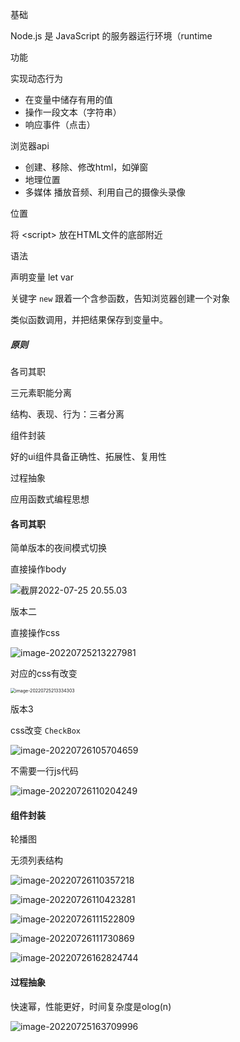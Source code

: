 基础

Node.js 是 JavaScript 的服务器运行环境（runtime



功能

实现动态行为

* 在变量中储存有用的值
* 操作一段文本（字符串）
* 响应事件（点击）



浏览器api

* 创建、移除、修改html，如弹窗
* 地理位置
* 多媒体 播放音频、利用自己的摄像头录像



位置

将 \<script\> 放在HTML文件的底部附近



语法

声明变量 let var



关键字 `new` 跟着一个含参函数，告知浏览器创建一个对象

类似函数调用，并把结果保存到变量中。



##### 原则

各司其职

三元素职能分离

结构、表现、行为：三者分离



组件封装

好的ui组件具备正确性、拓展性、复用性





过程抽象

应用函数式编程思想







#### 各司其职

简单版本的夜间模式切换

直接操作body

![截屏2022-07-25 20.55.03](https://xingqiu-tuchuang-1256524210.cos.ap-shanghai.myqcloud.com/3978/%E6%88%AA%E5%B1%8F2022-07-25%2020.55.03.png)



版本二

直接操作css

![image-20220725213227981](https://xingqiu-tuchuang-1256524210.cos.ap-shanghai.myqcloud.com/3978/image-20220725213227981.png)

对应的css有改变

<img src="https://xingqiu-tuchuang-1256524210.cos.ap-shanghai.myqcloud.com/3978/image-20220725213334303.png" alt="image-20220725213334303" style="zoom:50%;" />



版本3

css改变 	`CheckBox`

![image-20220726105704659](https://xingqiu-tuchuang-1256524210.cos.ap-shanghai.myqcloud.com/3978/image-20220726105704659.png)

不需要一行js代码



![image-20220726110204249](https://xingqiu-tuchuang-1256524210.cos.ap-shanghai.myqcloud.com/3978/image-20220726110204249.png)



#### 组件封装

轮播图

无须列表结构

![image-20220726110357218](https://xingqiu-tuchuang-1256524210.cos.ap-shanghai.myqcloud.com/3978/image-20220726110357218.png)

![image-20220726110423281](https://xingqiu-tuchuang-1256524210.cos.ap-shanghai.myqcloud.com/3978/image-20220726110423281.png)

![image-20220726111522809](https://xingqiu-tuchuang-1256524210.cos.ap-shanghai.myqcloud.com/3978/image-20220726111522809.png)

![image-20220726111730869](https://xingqiu-tuchuang-1256524210.cos.ap-shanghai.myqcloud.com/3978/image-20220726111730869.png)



![image-20220726162824744](https://xingqiu-tuchuang-1256524210.cos.ap-shanghai.myqcloud.com/3978/image-20220726162824744.png)





#### 过程抽象

快速幂，性能更好，时间复杂度是olog(n)

![image-20220725163709996](https://xingqiu-tuchuang-1256524210.cos.ap-shanghai.myqcloud.com/3978/image-20220725163709996.png)




